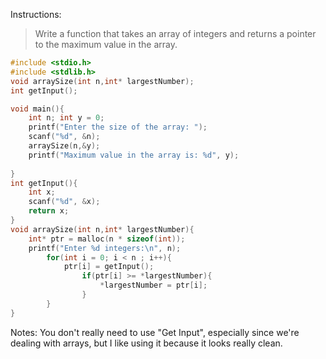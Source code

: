 Instructions:
>Write a function that takes an array of integers and returns a pointer to the maximum value in the array.

```c
#include <stdio.h>
#include <stdlib.h>
void arraySize(int n,int* largestNumber);
int getInput();

void main(){
    int n; int y = 0;
    printf("Enter the size of the array: ");
    scanf("%d", &n);
    arraySize(n,&y);
    printf("Maximum value in the array is: %d", y);
    
}
int getInput(){
    int x;
    scanf("%d", &x);
    return x;
}
void arraySize(int n,int* largestNumber){
    int* ptr = malloc(n * sizeof(int));
    printf("Enter %d integers:\n", n);
        for(int i = 0; i < n ; i++){
            ptr[i] = getInput();
                if(ptr[i] >= *largestNumber){
                    *largestNumber = ptr[i];
                }
        }
}
```

Notes: You don't really need to use "Get Input", especially since we're dealing with arrays, but I like using it because it looks really clean.
